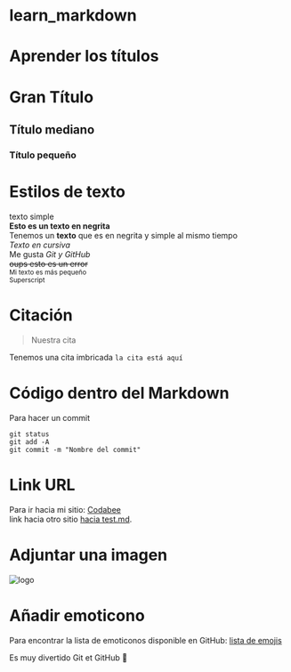 # learn_markdown
# Aprender los títulos
# Gran Título 
## Título mediano
### Título pequeño


# Estilos de texto
texto simple  
**Esto es un texto en negrita**  
Tenemos un __texto__ que es en negrita y simple al mismo tiempo  
*Texto en cursiva*  
Me gusta *Git y GitHub*  
~~oups esto es un error~~  
<sub>Mi texto es más pequeño</sub>  
<sup>Superscript</sup>  
  
  # Citación 
  > Nuestra cita
> 
  Tenemos una cita imbricada `la cita está aquí `

# Código dentro del Markdown  
  
  Para hacer un commit  
```  
git status  
git add -A  
git commit -m "Nombre del commit"  
```  
  
  # Link URL
  
  Para ir hacia mi sitio: [Codabee](https://www.codabee.com)  
  link hacia otro sitio [hacia test.md](test.md).  
    
  # Adjuntar una imagen  
  ![logo](https://assets-fr.imgfoot.com/media/cache/1200x675/diego-simeone-2223.jpg)  
    
  # Añadir emoticono  

  Para encontrar la lista de emoticonos disponible en GitHub: [lista de emojis](https://github.com/ikatyang/emoji-cheat-sheet/blob/master/README.md)  
    
  Es muy divertido Git et GitHub :rofl:  
  
